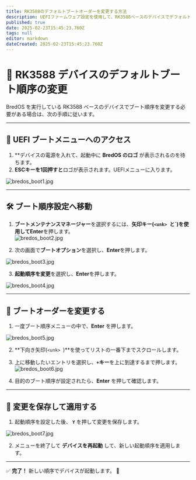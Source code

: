 ```yaml
---
title: RK3588のデフォルトブートオーダーを変更する方法
description: UEFIファームウェア設定を使用して、RK3588ベースのデバイスでデフォルトの起動順序を変更する方法を学びます。
published: true
date: 2025-02-23T15:45:23.760Z
tags: null
editor: markdown
dateCreated: 2025-02-23T15:45:23.760Z
---
```


# 🔄 RK3588 デバイスのデフォルトブート順序の変更

BredOS を実行している RK3588 ベースのデバイスでブート順序を変更する必要がある場合は、次の手順に従います。

---

## 🔹 UEFI ブートメニューへのアクセス

1. \*\*デバイスの電源を入れて、起動中に **BredOS のロゴ** が表示されるのを待ちます。
2. **ESCキーを1回押すと**ロゴが表示されます。UEFIメニューに入ります。

![bredos\_boot1.jpg](/boot_images/bredos_boot1.jpg)

---

## 🛠️ ブート順序設定へ移動

1. **ブートメンテナンスマネージャー**を選択するには、**矢印キー(`<unk> `と\`)**を使用して**Enter**を押します。\
   ![bredos\_boot2.jpg](/boot_images/bredos_boot2.jpg)

2. 次の画面で**ブートオプション**を選択し、**Enter**を押します。

![bredos\_boot3.jpg](/boot_images/bredos_boot3.jpg)

3. **起動順序を変更**を選択し、**Enter**を押します。

![bredos\_boot4.jpg](/boot_images/bredos_boot4.jpg)

---

## 🔧 ブートオーダーを変更する

1. 一度ブート順序メニューの中で、**Enter** を押します。

![bredos\_boot5.jpg](/boot_images/bredos_boot5.jpg)

2. \*\*下向き矢印(`<unk> `)\*\*を使ってリストの一番下までスクロールします。

3. 上に移動したいエントリを選択し、**`+`キー**を上に到達するまで押します。\
   ![bredos\_boot6.jpg](/boot_images/bredos_boot6.jpg)

4. 目的のブート順序が設定されたら、**Enter** を押して確認します。

---

## 💾 変更を保存して適用する

1. 起動順序を設定した後、 **`Y`** を押して変更を保存します。

![bredos\_boot7.jpg](/boot_images/bredos_boot7.jpg)

2. メニューを終了して **デバイスを再起動** して、新しい起動順序を適用します。

---

✅ **完了！** 新しい順序でデバイスが起動します。 🚀

